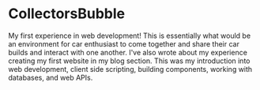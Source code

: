 # CollectorsBubble

My first experience in web development! This is essentially what would be an environment for car enthusiast to come together and share their car builds and interact with one another.
I've also wrote about my experience creating my first website in my blog section. This was my introduction into web development, client side scripting, building components, working with databases, and web APIs.
